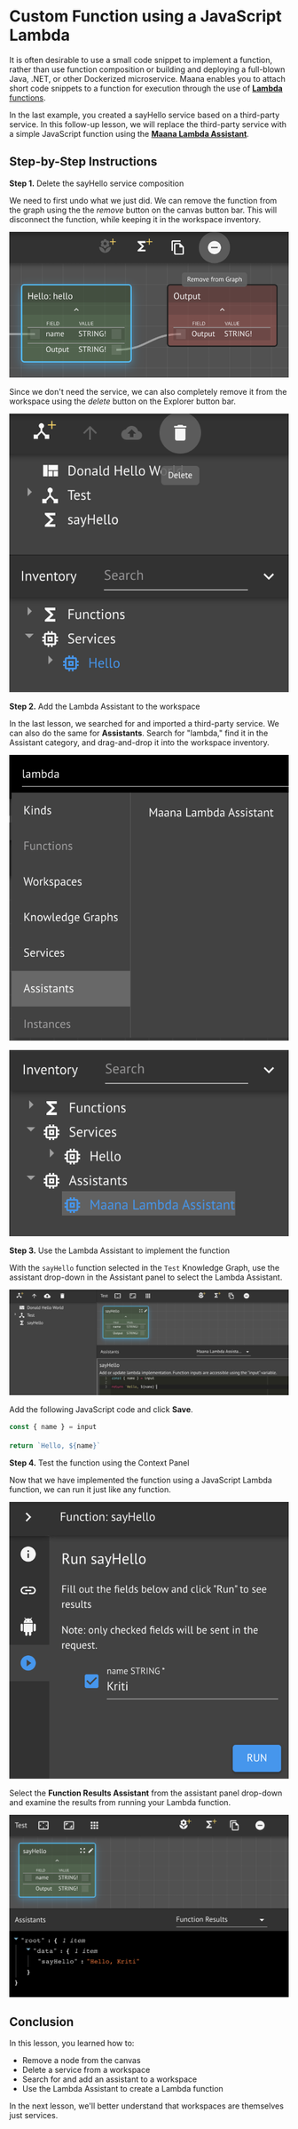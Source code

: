 # Custom Function using a JavaScript Lambda

It is often desirable to use a small code snippet to implement a function, rather than use function composition or building and deploying a full-blown Java, .NET, or other Dockerized microservice.  Maana enables you to attach short code snippets to a function for execution through the use of [**Lambda** functions](https://en.wikipedia.org/wiki/Anonymous_function).

In the last example, you created a sayHello service based on a third-party service.  In this follow-up lesson, we will replace the third-party service with a simple JavaScript function using the [**Maana Lambda Assistant**](../../../catalog/assistants/lambda-assistant.md).

## Step-by-Step Instructions

**Step 1.**  Delete the sayHello service composition

We need to first undo what we just did.  We can remove the function from the graph using the the _remove_ button on the canvas button bar.  This will disconnect the function, while keeping it in the workspace inventory.

![](../../../.gitbook/assets/remove-hello.png)

Since we don't need the service, we can also completely remove it from the workspace using the _delete_ button on the Explorer button bar.

![](../../../.gitbook/assets/delete-service.png)

**Step 2.**  Add the Lambda Assistant to the workspace

In the last lesson, we searched for and imported a third-party service.  We can also do the same for **Assistants**.  Search for "lambda," find it in the Assistant category, and drag-and-drop it into the workspace inventory.

![](../../../.gitbook/assets/lambda-search.png)

![](../../../.gitbook/assets/lamdba-inventory.png)

**Step 3.** Use the Lambda Assistant to implement the function

With the `sayHello` function selected in the `Test` Knowledge Graph, use the assistant drop-down in the Assistant panel to select the Lambda Assistant.

![](../../../.gitbook/assets/sayhello-lambda.png)

Add the following JavaScript code and click **Save**.

```javascript
const { name } = input

return `Hello, ${name}`
```

**Step 4.** Test the function using  the Context Panel

Now that we have implemented the function using a JavaScript Lambda function, we can run it just like any function.

![](../../../.gitbook/assets/say-hello-kriti.png)

Select the **Function Results Assistant** from the assistant panel drop-down and examine the results from running your Lambda function.

![](../../../.gitbook/assets/say-hello-kriti-results.png)

## Conclusion

In this lesson, you learned how to:

* Remove a node from the canvas
* Delete a service from a workspace
* Search for and add an assistant to a workspace
* Use the Lambda Assistant to create a Lambda function

In the next lesson, we'll better understand that workspaces are themselves just services.

